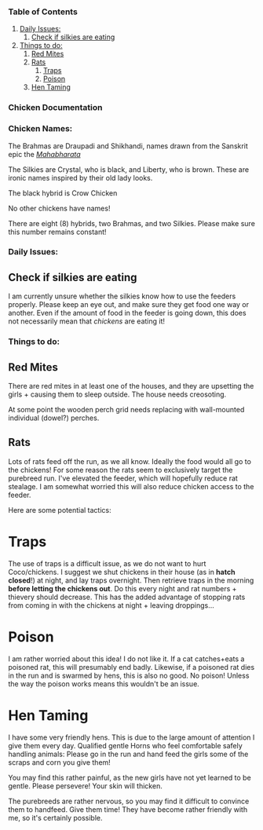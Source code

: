 
### Table of Contents

1.  [Daily Issues:](#orga7535d8)
    1.  [Check if silkies are eating](#org2099c77)
2.  [Things to do:](#org0fb776a)
    1.  [Red Mites](#org08a2616)
    2.  [Rats](#org5afd069)
        1.  [Traps](#org626bc11)
        2.  [Poison](#org1cdfff0)
    3.  [Hen Taming](#orgec17e4e)

### Chicken Documentation


<a id="orga7535d8"></a>
### Chicken Names:

The Brahmas are Draupadi and Shikhandi, names drawn from the Sanskrit epic the [*Mahabharata*](https://en.wikipedia.org/wiki/Mahabharata)

The Silkies are Crystal, who is black, and Liberty, who is brown. These are ironic names inspired by their old lady looks.

The black hybrid is Crow Chicken

No other chickens have names! 

There are eight (8) hybrids, two Brahmas, and two Silkies. Please make sure this number remains constant!
### Daily Issues:


<a id="org2099c77"></a>

## Check if silkies are eating

I am currently unsure whether the silkies know how to use the feeders properly. Please keep an eye out, and make sure they get food one way or another.
Even if the amount of food in the feeder is going down, this does not necessarily mean that *chickens* are eating it!


<a id="org0fb776a"></a>

### Things to do:


<a id="org08a2616"></a>

## Red Mites

There are red mites in at least one of the houses, and they are upsetting the girls + causing them to sleep outside.
The house needs creosoting.

At some point the wooden perch grid needs replacing with wall-mounted individual (dowel?) perches.


<a id="org5afd069"></a>

## Rats

Lots of rats feed off the run, as we all know. Ideally the food would all go to
the chickens! For some reason the rats seem to exclusively target the purebreed
run. I've elevated the feeder, which will hopefully reduce rat stealage. I am
somewhat worried this will also reduce chicken access to the feeder.

Here are some potential tactics:


<a id="org626bc11"></a>

# Traps

The use of traps is a difficult issue, as we do not want to hurt Coco/chickens.
I suggest we shut chickens in their house (as in **hatch closed**!) at night, and
lay traps overnight. Then retrieve traps in the morning **before letting the
chickens out**. Do this every night and rat numbers + thievery should decrease.
This has the added advantage of stopping rats from coming in with the chickens
at night + leaving droppings&#x2026;


<a id="org1cdfff0"></a>

# Poison

I am rather worried about this idea! I do not like it. If a cat catches+eats a
poisoned rat, this will presumably end badly. Likewise, if a poisoned rat dies
in the run and is swarmed by hens, this is also no good. No poison! Unless the
way the poison works means this wouldn't be an issue.


<a id="orgec17e4e"></a>

# Hen Taming

I have some very friendly hens. This is due to the large amount of attention I
give them every day. Qualified gentle Horns who feel comfortable safely handling
animals: Please go in the run and hand feed the girls some of the scraps and
corn you give them!

You may find this rather painful, as the new girls have not yet learned to be
gentle. Please persevere! Your skin will thicken.

The purebreeds are rather nervous, so you may find it difficult to convince them
to handfeed. Give them time! They have become rather friendly with me, so it's
certainly possible.









